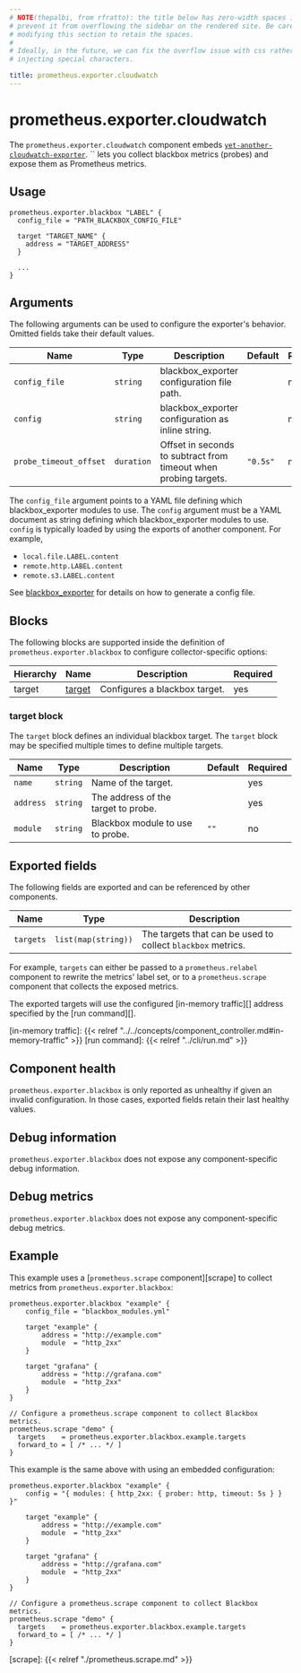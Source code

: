 ```yaml
---
# NOTE(thepalbi, from rfratto): the title below has zero-width spaces injected into it to
# prevent it from overflowing the sidebar on the rendered site. Be careful when
# modifying this section to retain the spaces.
#
# Ideally, in the future, we can fix the overflow issue with css rather than
# injecting special characters.

title: prometheus.exporter.cloudwatch
---
```


# prometheus.exporter.cloudwatch
The `prometheus.exporter.cloudwatch` component embeds
[`yet-another-cloudwatch-exporter`](https://github.com/nerdswords/yet-another-cloudwatch-exporter). `` lets you collect blackbox metrics (probes) and expose them as Prometheus metrics.

## Usage

```river
prometheus.exporter.blackbox "LABEL" {
  config_file = "PATH_BLACKBOX_CONFIG_FILE"

  target "TARGET_NAME" {
    address = "TARGET_ADDRESS"
  }

  ...
}
```

## Arguments
The following arguments can be used to configure the exporter's behavior.
Omitted fields take their default values.

Name | Type | Description | Default | Required
---- | ---- | ----------- | ------- | --------
`config_file`                 | `string`       | blackbox_exporter configuration file path. | | no
`config`                      | `string`       | blackbox_exporter configuration as inline string.  | |no
`probe_timeout_offset`        | `duration`     | Offset in seconds to subtract from timeout when probing targets.  | `"0.5s"` | no

The `config_file` argument points to a YAML file defining which blackbox_exporter modules to use.
The `config` argument must be a YAML document as string defining which blackbox_exporter modules to use.
`config` is typically loaded by using the exports of another component. For example,

- `local.file.LABEL.content`
- `remote.http.LABEL.content`
- `remote.s3.LABEL.content`


See [blackbox_exporter]( https://github.com/prometheus/blackbox_exporter/blob/master/example.yml) for details on how to generate a config file.

## Blocks

The following blocks are supported inside the definition of
`prometheus.exporter.blackbox` to configure collector-specific options:

Hierarchy | Name | Description | Required
--------- | ---- | ----------- | --------
target | [target][] | Configures a blackbox target. | yes

[target]: #target-block

### target block

The `target` block defines an individual blackbox target.
The `target` block may be specified multiple times to define multiple targets.

Name | Type | Description | Default | Required
---- | ---- | ----------- | ------- | --------
`name` | `string` | Name of the target. | | yes
`address` | `string` | The address of the target to probe. | | yes
`module`| `string` | Blackbox module to use to probe. | `""` | no

## Exported fields
The following fields are exported and can be referenced by other components.

Name      | Type                | Description
--------- | ------------------- | -----------
`targets` | `list(map(string))` | The targets that can be used to collect `blackbox` metrics.

For example, `targets` can either be passed to a `prometheus.relabel`
component to rewrite the metrics' label set, or to a `prometheus.scrape`
component that collects the exposed metrics.

The exported targets will use the configured [in-memory traffic][] address
specified by the [run command][].

[in-memory traffic]: {{< relref "../../concepts/component_controller.md#in-memory-traffic" >}}
[run command]: {{< relref "../cli/run.md" >}}

## Component health

`prometheus.exporter.blackbox` is only reported as unhealthy if given
an invalid configuration. In those cases, exported fields retain their last
healthy values.

## Debug information

`prometheus.exporter.blackbox` does not expose any component-specific
debug information.

## Debug metrics

`prometheus.exporter.blackbox` does not expose any component-specific
debug metrics.

## Example

This example uses a [`prometheus.scrape` component][scrape] to collect metrics
from `prometheus.exporter.blackbox`:

```river
prometheus.exporter.blackbox "example" {
    config_file = "blackbox_modules.yml"

    target "example" {
        address = "http://example.com"
        module  = "http_2xx"
    }

    target "grafana" {
        address = "http://grafana.com"
        module  = "http_2xx"
    }
}

// Configure a prometheus.scrape component to collect Blackbox metrics.
prometheus.scrape "demo" {
  targets    = prometheus.exporter.blackbox.example.targets
  forward_to = [ /* ... */ ]
}
```

This example is the same above with using an embedded configuration:

```river
prometheus.exporter.blackbox "example" {
    config = "{ modules: { http_2xx: { prober: http, timeout: 5s } } }"

    target "example" {
        address = "http://example.com"
        module  = "http_2xx"
    }

    target "grafana" {
        address = "http://grafana.com"
        module  = "http_2xx"
    }
}

// Configure a prometheus.scrape component to collect Blackbox metrics.
prometheus.scrape "demo" {
  targets    = prometheus.exporter.blackbox.example.targets
  forward_to = [ /* ... */ ]
}
```

[scrape]: {{< relref "./prometheus.scrape.md" >}}
